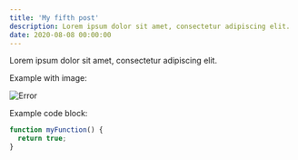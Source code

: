 ```yaml
---
title: 'My fifth post'
description: Lorem ipsum dolor sit amet, consectetur adipiscing elit.
date: 2020-08-08 00:00:00
---
```


Lorem ipsum dolor sit amet, consectetur adipiscing elit.

Example with image:

![Error](/assets/images/posts/error.png)

Example code block:

```js
function myFunction() {
  return true;
}
```
